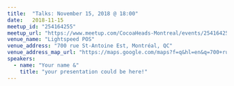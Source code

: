 ```yaml
---
title:  "Talks: November 15, 2018 @ 18:00"
date:   2018-11-15
meetup_id: "254164255" 
meetup_url: "https://www.meetup.com/CocoaHeads-Montreal/events/254164255/"
venue_name: "Lightspeed POS"
venue_address: "700 rue St-Antoine Est, Montréal, QC"
venue_address_map_url: "https://maps.google.com/maps?f=q&hl=en&q=700+rue+St-Antoine+Est%2C+Montréal%2C+QC%2C+ca"
speakers:
  - name: "Your name &"
    title: "your presentation could be here!"
---
```

